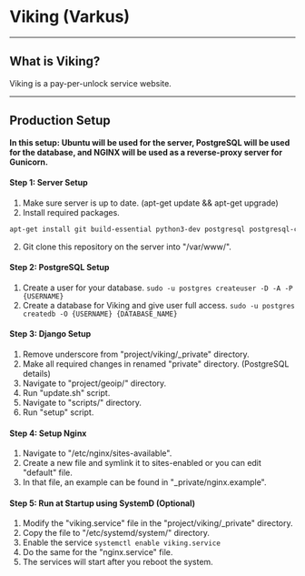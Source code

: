 # Viking (Varkus)
----
## What is Viking?
Viking is a pay-per-unlock service website.

----

## Production Setup
**In this setup: Ubuntu will be used for the server, PostgreSQL will be used for the database, and NGINX will be used as a reverse-proxy server for Gunicorn.**

#### Step 1: Server Setup
1. Make sure server is up to date. (apt-get update && apt-get upgrade)
2. Install required packages.
```sh
apt-get install git build-essential python3-dev postgresql postgresql-contrib libpq-dev memcached rabbitmq-server postfix nginx libjpeg8-dev
```
2. Git clone this repository on the server into "/var/www/".

#### Step 2: PostgreSQL Setup
1. Create a user for your database. ```sudo -u postgres createuser -D -A -P {USERNAME}```
2. Create a database for Viking and give user full access. ```sudo -u postgres createdb -O {USERNAME} {DATABASE_NAME}```

#### Step 3: Django Setup
1. Remove underscore from "project/viking/_private" directory.
2. Make all required changes in renamed "private" directory. (PostgreSQL details)
3. Navigate to "project/geoip/" directory.
4. Run "update.sh" script.
5. Navigate to "scripts/" directory.
6. Run "setup" script.

#### Step 4: Setup Nginx
1. Navigate to "/etc/nginx/sites-available".
2. Create a new file and symlink it to sites-enabled or you can edit "default" file.
3. In that file, an example can be found in "_private/nginx.example".

#### Step 5: Run at Startup using SystemD (Optional)
1. Modify the "viking.service" file in the "project/viking/_private" directory.
2. Copy the file to "/etc/systemd/system/" directory.
3. Enable the service ```systemctl enable viking.service```
4. Do the same for the "nginx.service" file.
5. The services will start after you reboot the system.